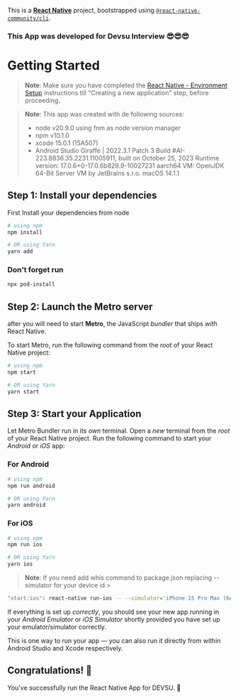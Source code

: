 This is a [**React Native**](https://reactnative.dev) project, bootstrapped using [`@react-native-community/cli`](https://github.com/react-native-community/cli).

### This App was developed for Devsu Interview 😎😎😎

# Getting Started

>**Note**: Make sure you have completed the [React Native - Environment Setup](https://reactnative.dev/docs/environment-setup) instructions till "Creating a new application" step, before proceeding.

>**Note**: This app was created with de following sources:
>-   node v20.9.0 using fnm as node version manager
>-   npm v10.1.0
>-   xcode 15.0.1 (15A507)
>-   Android Studio Giraffe | 2022.3.1 Patch 3
Build #AI-223.8836.35.2231.11005911, built on October 25, 2023
Runtime version: 17.0.6+0-17.0.6b829.9-10027231 aarch64
VM: OpenJDK 64-Bit Server VM by JetBrains s.r.o.
macOS 14.1.1




## Step 1: Install your dependencies

First Install your dependencies from node


```bash
# using npm
npm install

# OR using Yarn
yarn add
```

### Don't forget run
```bash
npx pod-install
```

## Step 2: Launch the Metro server

after you will need to start **Metro**, the JavaScript _bundler_ that ships _with_ React Native.

To start Metro, run the following command from the _root_ of your React Native project:

```bash
# using npm
npm start

# OR using Yarn
yarn start
```

## Step 3: Start your Application

Let Metro Bundler run in its _own_ terminal. Open a _new_ terminal from the _root_ of your React Native project. Run the following command to start your _Android_ or _iOS_ app:

### For Android

```bash
# using npm
npm run android

# OR using Yarn
yarn android
```

### For iOS

```bash
# using npm
npm run ios

# OR using Yarn
yarn ios
```

>**Note**: If you need add whis command to package.json replacing --simulator for your device id >
```bash
"start:ios": react-native run-ios -- --simulator='iPhone 15 Pro Max (6A7F7E00-8AB8-4700-B87C-13D49C303044)'"
```

If everything is set up _correctly_, you should see your new app running in your _Android Emulator_ or _iOS Simulator_ shortly provided you have set up your emulator/simulator correctly.

This is one way to run your app — you can also run it directly from within Android Studio and Xcode respectively.

## Congratulations! :tada:

You've successfully run the React Native App for DEVSU. :partying_face:

